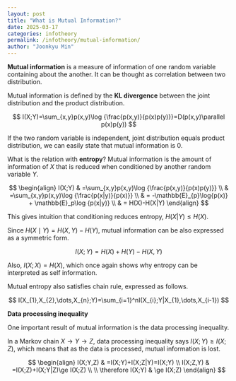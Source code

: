 ```yaml
---
layout: post
title: "What is Mutual Information?"
date: 2025-03-17
categories: infotheory
permalink: /infotheory/mutual-information/
author: "Joonkyu Min"
---
```



**Mutual information** is a measure of information of one random variable containing about the another.
It can be thought as correlation between two distribution.

Mutual information is defined by the **KL divergence** between the joint distribution and the product distribution.

$$
I(X;Y)=\sum_{x,y}p(x,y)\log {\frac{p(x,y)}{p(x)p(y)}}=D(p(x,y)\parallel p(x)p(y))
$$

If the two random variable is independent, joint distribution equals product distribution, we can easily state that mutual information is 0.

What is the relation with **entropy**?
Mutual information is the amount of information of $X$ that is reduced when conditioned by another random variable $Y$.

$$
\begin{align}
I(X;Y) & =\sum_{x,y}p(x,y)\log {\frac{p(x,y)}{p(x)p(y)}} \\
 & =\sum_{x,y}p(x,y)\log {\frac{p(x|y)}{p(x)}} \\
 & = -\mathbb{E}_{p}\log{p(x)} + \mathbb{E}_p\log {p(x|y)} \\
 & = H(X)-H(X|Y)
\end{align}
$$

This gives intuition that conditioning reduces entropy, 
$H(X|Y)\leq H(X)$.

Since $H(X\mid Y)=H(X,Y)-H(Y)$, mutual information can be also expressed as a symmetric form.

$$
I(X;Y)=H(X)+H(Y)-H(X,Y)
$$

Also, $I(X;X)=H(X)$, which once again shows why entropy can be interpreted as self information.

Mutual entropy also satisfies chain rule, expressed as follows.

$$
I(X_{1},X_{2},\dots,X_{n};Y)=\sum_{i=1}^nI(X_{i};Y|X_{1},\dots,X_{i-1})
$$


**Data processing inequality**

One important result of mutual information is the data processing inequality.

In a Markov chain $X\to Y\to Z$, data processing inequality says $I(X;Y)\ge I(X;Z)$, which means that as the data is processed, mutual information is lost.

$$
\begin{align}
I(X;Y,Z) & =I(X;Y)+I(X;Z|Y)=I(X;Y) \\
I(X;Z,Y) & =I(X;Z)+I(X;Y|Z)\ge I(X;Z) \\ \\
\therefore I(X;Y) & \ge I(X;Z)
\end{align}
$$




